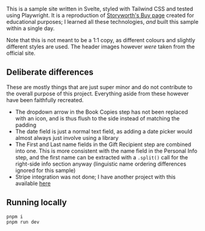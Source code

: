 This is a sample site written in Svelte, styled with Tailwind CSS and tested using Playwright. It is a reproduction of [Storyworth's Buy page](https://www.storyworth.com/purchase) created for educational purposes; I learned all these technologies, *and* built this sample within a single day.

Note that this is not meant to be a 1:1 copy, as different colours and slightly different styles are used. The header images however *were* taken from the official site.

## Deliberate differences

These are mostly things that are just super minor and do not contribute to the overall purpose of this project. Everything aside from these however have been faithfully recreated.

- The dropdown arrow in the Book Copies step has not been replaced with an icon, and is thus flush to the side instead of matching the padding
- The date field is just a normal text field, as adding a date picker would almost always just involve using a library
- The First and Last name fields in the Gift Recipient step are combined into one. This is more consistent with the name field in the Personal Info step, and the first name can be extracted with a `.split()` call for the right-side info section anyway (linguistic name ordering differences ignored for this sample)
- Stripe integration was not done; I have another project with this available [here](https://shop.michellepoon.ca/)

## Running locally

```
pnpm i
pnpm run dev
```
